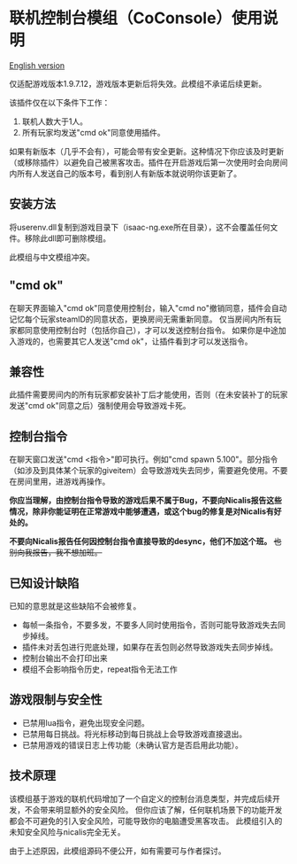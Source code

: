 # 联机控制台模组（CoConsole）使用说明

[English version](Readme.en.md)

仅适配游戏版本1.9.7.12，游戏版本更新后将失效。此模组不承诺后续更新。

该插件仅在以下条件下工作：
1. 联机人数大于1人。
2. 所有玩家均发送"cmd ok"同意使用插件。

如果有新版本（几乎不会有），可能会带有安全更新。这种情况下你应该及时更新（或移除插件）以避免自己被黑客攻击。插件在开启游戏后第一次使用时会向房间内所有人发送自己的版本号，看到别人有新版本就说明你该更新了。

## 安装方法

将userenv.dll复制到游戏目录下（isaac-ng.exe所在目录），这不会覆盖任何文件。移除此dll即可删除模组。

此模组与中文模组冲突。

## "cmd ok"
在聊天界面输入"cmd ok"同意使用控制台，输入"cmd no"撤销同意，插件会自动记忆每个玩家steamID的同意状态，更换房间无需重新同意。
仅当房间内所有玩家都同意使用控制台时（包括你自己），才可以发送控制台指令。
如果你是中途加入游戏的，也需要其它人发送"cmd ok"，让插件看到才可以发送指令。

## 兼容性
此插件需要房间内的所有玩家都安装补丁后才能使用，否则（在未安装补丁的玩家发送"cmd ok"同意之后）强制使用会导致游戏卡死。

## 控制台指令
在聊天窗口发送"cmd <指令>"即可执行。例如"cmd spawn 5.100"。部分指令（如涉及到具体某个玩家的giveitem）会导致游戏失去同步，需要避免使用。不要在房间里用，进游戏再操作。

**你应当理解，由控制台指令导致的游戏后果不属于Bug，不要向Nicalis报告这些情况，除非你能证明在正常游戏中能够遭遇，或这个bug的修复是对Nicalis有好处的。**

**不要向Nicalis报告任何因控制台指令直接导致的desync，他们不加这个班。** ~~也别向我报告，我不想加班。~~

## 已知设计缺陷
已知的意思就是这些缺陷不会被修复。

- 每帧一条指令，不要多发，不要多人同时使用指令，否则可能导致游戏失去同步掉线。
- 插件未对丢包进行兜底处理，如果存在丢包则必然导致游戏失去同步掉线。
- 控制台输出不会打印出来
- 模组不会影响指令历史，repeat指令无法工作

## 游戏限制与安全性
- 已禁用lua指令，避免出现安全问题。
- 已禁用每日挑战。将光标移动到每日挑战上会导致游戏直接退出。
- 已禁用游戏的错误日志上传功能（未确认官方是否启用此功能）。

## 技术原理
该模组基于游戏的联机代码增加了一个自定义的控制台消息类型，并完成后续开发，不会带来明显额外的安全风险。
但你应该了解，任何联机场景下的功能开发都会不可避免的引入安全风险，可能导致你的电脑遭受黑客攻击。
此模组引入的未知安全风险与nicalis完全无关。

由于上述原因，此模组源码不便公开，如有需要可与作者探讨。

